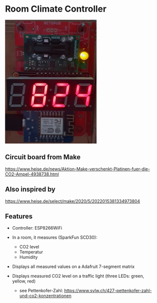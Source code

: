 # Room Climate Controller
![picture of assembled room climate controller](https://github.com/schefels/room-climate-controller/blob/main/room-climate-controller.jpg?raw=true)

## Circuit board from Make
https://www.heise.de/news/Aktion-Make-verschenkt-Platinen-fuer-die-CO2-Ampel-4938738.html

## Also inspired by
https://www.heise.de/select/make/2020/5/2022015381334973804

## Features
* Controller: ESP8266WiFi

* In a room, it measures (SparkFun SCD30):
  - CO2 level
  - Temperatur
  - Humidity

* Displays all measured values on a Adafruit 7-segment matrix
* Displays measured CO2 level on a traffic light (three LEDs: green, yellow, red)
  - see Pettenkofer-Zahl: https://www.svlw.ch/427-pettenkofer-zahl-und-co2-konzentrationen
